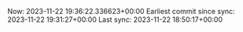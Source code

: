 Now: 2023-11-22 19:36:22.336623+00:00 Earliest commit since sync: 2023-11-22 19:31:27+00:00 Last sync: 2023-11-22 18:50:17+00:00
